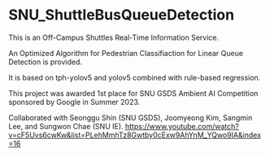 # SNU_ShuttleBusQueueDetection

This is an Off-Campus Shuttles Real-Time Information Service.

An Optimized Algorithm for Pedestrian Classifiaction for Linear Queue Detection is provided.

It is based on tph-yolov5 and yolov5 combined with rule-based regression.

This project was awarded 1st place for SNU GSDS Ambient AI Competition sponsored by Google in Summer 2023.



Collaborated with Seonggu Shin (SNU GSDS), Joomyeong Kim, Sangmin Lee, and Sungwon Chae (SNU IE).
https://www.youtube.com/watch?v=cF5Uvs6cwKw&list=PLehMmhTz8Gwtby0cExw9AhYnM_YQwo9IA&index=16

